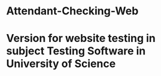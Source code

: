 # Attendant-Checking-Web

# Version for website testing in subject Testing Software in University of Science
